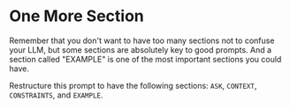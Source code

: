 # One More Section

Remember that you don't want to have too many sections not to confuse your LLM, but some sections are absolutely key to good prompts. And a section called "EXAMPLE" is one of the most important sections you could have.

Restructure this prompt to have the following sections: `ASK`, `CONTEXT`, `CONSTRAINTS`, and `EXAMPLE`.